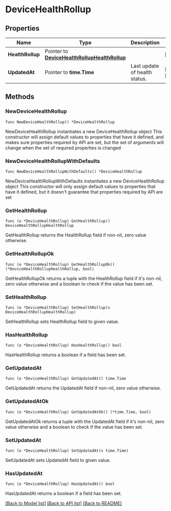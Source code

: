 # DeviceHealthRollup

## Properties

Name | Type | Description | Notes
------------ | ------------- | ------------- | -------------
**HealthRollup** | Pointer to [**DeviceHealthRollupHealthRollup**](DeviceHealthRollupHealthRollup.md) |  | [optional] 
**UpdatedAt** | Pointer to **time.Time** | Last update of health status. | [optional] [readonly] 

## Methods

### NewDeviceHealthRollup

`func NewDeviceHealthRollup() *DeviceHealthRollup`

NewDeviceHealthRollup instantiates a new DeviceHealthRollup object
This constructor will assign default values to properties that have it defined,
and makes sure properties required by API are set, but the set of arguments
will change when the set of required properties is changed

### NewDeviceHealthRollupWithDefaults

`func NewDeviceHealthRollupWithDefaults() *DeviceHealthRollup`

NewDeviceHealthRollupWithDefaults instantiates a new DeviceHealthRollup object
This constructor will only assign default values to properties that have it defined,
but it doesn't guarantee that properties required by API are set

### GetHealthRollup

`func (o *DeviceHealthRollup) GetHealthRollup() DeviceHealthRollupHealthRollup`

GetHealthRollup returns the HealthRollup field if non-nil, zero value otherwise.

### GetHealthRollupOk

`func (o *DeviceHealthRollup) GetHealthRollupOk() (*DeviceHealthRollupHealthRollup, bool)`

GetHealthRollupOk returns a tuple with the HealthRollup field if it's non-nil, zero value otherwise
and a boolean to check if the value has been set.

### SetHealthRollup

`func (o *DeviceHealthRollup) SetHealthRollup(v DeviceHealthRollupHealthRollup)`

SetHealthRollup sets HealthRollup field to given value.

### HasHealthRollup

`func (o *DeviceHealthRollup) HasHealthRollup() bool`

HasHealthRollup returns a boolean if a field has been set.

### GetUpdatedAt

`func (o *DeviceHealthRollup) GetUpdatedAt() time.Time`

GetUpdatedAt returns the UpdatedAt field if non-nil, zero value otherwise.

### GetUpdatedAtOk

`func (o *DeviceHealthRollup) GetUpdatedAtOk() (*time.Time, bool)`

GetUpdatedAtOk returns a tuple with the UpdatedAt field if it's non-nil, zero value otherwise
and a boolean to check if the value has been set.

### SetUpdatedAt

`func (o *DeviceHealthRollup) SetUpdatedAt(v time.Time)`

SetUpdatedAt sets UpdatedAt field to given value.

### HasUpdatedAt

`func (o *DeviceHealthRollup) HasUpdatedAt() bool`

HasUpdatedAt returns a boolean if a field has been set.


[[Back to Model list]](../README.md#documentation-for-models) [[Back to API list]](../README.md#documentation-for-api-endpoints) [[Back to README]](../README.md)


